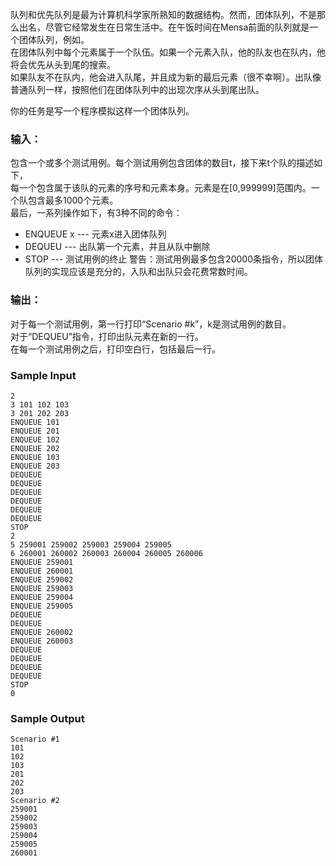 队列和优先队列是最为计算机科学家所熟知的数据结构。然而，团体队列，不是那么出名，尽管它经常发生在日常生活中。在午饭时间在Mensa前面的队列就是一个团体队列，例如。<br>
在团体队列中每个元素属于一个队伍。如果一个元素入队，他的队友也在队内，他将会优先从头到尾的搜索。<br>
如果队友不在队内，他会进入队尾，并且成为新的最后元素（很不幸啊）。出队像普通队列一样，按照他们在团体队列中的出现次序从头到尾出队。<br>

你的任务是写一个程序模拟这样一个团体队列。

### 输入：
包含一个或多个测试用例。每个测试用例包含团体的数目t，接下来t个队的描述如下，<br>
每一个包含属于该队的元素的序号和元素本身。元素是在[0,999999]范围内。一个队包含最多1000个元素。<br>
最后，一系列操作如下，有3种不同的命令：
* ENQUEUE x --- 元素x进入团体队列
* DEQUEU --- 出队第一个元素，并且从队中删除
* STOP --- 测试用例的终止
警告：测试用例最多包含20000条指令，所以团体队列的实现应该是充分的，入队和出队只会花费常数时间。

### 输出：
对于每一个测试用例，第一行打印“Scenario #k”，k是测试用例的数目。<br>
对于“DEQUEU”指令，打印出队元素在新的一行。<br>
在每一个测试用例之后，打印空白行，包括最后一行。<br>


### Sample Input
```
2
3 101 102 103
3 201 202 203
ENQUEUE 101
ENQUEUE 201
ENQUEUE 102
ENQUEUE 202
ENQUEUE 103
ENQUEUE 203
DEQUEUE
DEQUEUE
DEQUEUE
DEQUEUE
DEQUEUE
DEQUEUE
STOP
2
5 259001 259002 259003 259004 259005
6 260001 260002 260003 260004 260005 260006
ENQUEUE 259001
ENQUEUE 260001
ENQUEUE 259002
ENQUEUE 259003
ENQUEUE 259004
ENQUEUE 259005
DEQUEUE
DEQUEUE
ENQUEUE 260002
ENQUEUE 260003
DEQUEUE
DEQUEUE
DEQUEUE
DEQUEUE
STOP
0
```

### Sample Output

```
Scenario #1
101
102
103
201
202
203
Scenario #2
259001
259002
259003
259004
259005
260001
```


